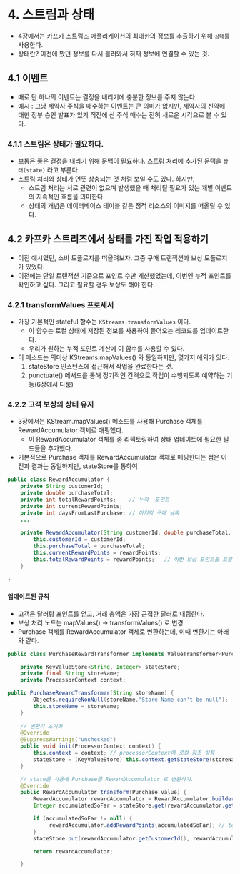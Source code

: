 # 4. 스트림과 상태
 * 4장에서는 카프카 스트림즈 애플리케이션의 최대한의 정보를 추출하기 위해 `상태`를 사용한다.
 * 상태란? 이전에 봤던 정보를 다시 불러와서 혀재 정보에 연결할 수 있는 것.


## 4.1 이벤트
 * 때로 단 하나의 이벤트는 결정을 내리기에 충분한 정보를 주지 않는다.
 * 예시 : 그냥 제약사 주식을 매수하는 이벤트는 큰 의미가 없지만, 제약사의 신약에 대한 정부 승인 발표가 있기 직전에 산 주식 매수는 전혀 새로운 시각으로 볼 수 있다.

### 4.1.1 스트림은 상태가 필요하다.
 * 보통은 좋은 결정을 내리기 위해 문맥이 필요하다. 스트림 처리에 추가된 문택을 `상태(state)` 라고 부른다.
 * 스트림 처리와 상태가 언뜻 상충되는 것 처럼 보일 수도 있다. 하지만,
    * 스트림 처리는 서로 관련이 없으며 발생했을 때 처리될 필요가 있는 개별 이벤트의 지속적인 흐름을 의미한다.
    * 상태의 개념은 데이터베이스 테이블 같은 정적 리소스의 이미지를 떠올릴 수 있다.

## 4.2 카프카 스트리즈에서 상태를 가진 작업 적용하기
 * 이전 예시였던, 소비 토폴로지를 떠올려보자. 그중 구매 트랜잭션과 보상 토폴로지가 있었다.
 * 이전에는 단일 트랜잭션 기준으로 포인트 수만 계산했었는데, 이번엔 누적 포인트를 확인하고 싶다. 그리고 필요할 경우 보상도 해야 한다.


### 4.2.1 transformValues  프로세서
 * 가장 기본적인 stateful 함수는 `KStreams.transformValues` 이다.
    * 이 함수는 로컬 상태에 저장된 정보를 사용하여 들어오는 레코드를 업데이트한다.
    * 우리가 원하는 누적 포인트 계산에 이 함수를 사용할 수 있다.
 * 이 메소드는 의미상 KStreams.mapValues() 와 동일하지만, 몇가지 에외가 있다.
    1. stateStore 인스턴스에 접근해서 작업을 완료한다는 것.
    2. punctuate() 메서드를 통해 정기적인 간격으로 작업이 수행되도록 예약하는 기능(6장에서 다룸)

### 4.2.2 고객 보상의 상태 유지
 * 3장에서는 KStream.mapValues() 메소드를 사용해 Purchase 객체를 RewardAccumulator 객체로 매핑했다.
   *  이 RewardAccumulator 객체를 좀 리팩토링하여 상태 업데이트에 필요한 필드들을 추가했다.
 * 기본적으로  Purchase 객체를 RewardAccumulator 객체로 매핑한다는 점은 이전과 결과는 동일하지만, stateStore를 통하여 

```java
public class RewardAccumulator {
    private String customerId;
    private double purchaseTotal;
    private int totalRewardPoints;    // 누적  포인트
    private int currentRewardPoints;
    private int daysFromLastPurchase; // 마지막 구매 날짜
    ...
    
    private RewardAccumulator(String customerId, double purchaseTotal, int rewardPoints) {
        this.customerId = customerId;
        this.purchaseTotal = purchaseTotal;
        this.currentRewardPoints = rewardPoints;
        this.totalRewardPoints = rewardPoints;   // 이번 보상 포인트를 토탈 보상 포인트에 넣어놓는다. 이후 transform에서 이전에 쌓인 누적 포인트와 += 한다. 
    }
    
}
```

#### 업데이트된 규칙
 * 고객은 달러랑 포인트를 얻고, 거래 총액은 가장 근접한 달러로 내림한다.
 * 보상 처리 노드는 mapValues() -> transformValues() 로 변경
 * Purchase 객체를 RewardAccumulator 객체로 변환하는데, 이때 변환기는 아래와 같다.

```java
public class PurchaseRewardTransformer implements ValueTransformer<Purchase, RewardAccumulator> {

    private KeyValueStore<String, Integer> stateStore;
    private final String storeName;
    private ProcessorContext context;

public PurchaseRewardTransformer(String storeName) {
        Objects.requireNonNull(storeName,"Store Name can't be null");
        this.storeName = storeName;
    }
    
    // 변환기 초기화
    @Override
    @SuppressWarnings("unchecked")
    public void init(ProcessorContext context) {
        this.context = context; // processorContext에 로컬 참조 설정
        stateStore = (KeyValueStore) this.context.getStateStore(storeName); // storeName으로 stateStore를 찾는다.
    }

    // state를 사용해 Purchase를 RewardAccumulator 로 변환하기.
    @Override
    public RewardAccumulator transform(Purchase value) {
        RewardAccumulator rewardAccumulator = RewardAccumulator.builder(value).build();
        Integer accumulatedSoFar = stateStore.get(rewardAccumulator.getCustomerId()); // 고객 ID로 최신 누적 보상 포인트 가져오기 -> previousTotalPoints

        if (accumulatedSoFar != null) {
             rewardAccumulator.addRewardPoints(accumulatedSoFar); // totalRewardPoints += previousTotalPoints; (totalRewardPoints에 이미 이번 보상 포인트가 들어가있다.)
        }
        stateStore.put(rewardAccumulator.getCustomerId(), rewardAccumulator.getTotalRewardPoints());

        return rewardAccumulator;

    }
```
